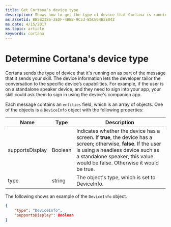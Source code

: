 ```yaml
---
title: Get Cortana's device type
description: Shows how to get the type of device that Cortana is running on.
ms.assetid: BB5B2186-2EDF-4BBB-9C53-B5CE64B2E042
ms.date: 4/15/2017
ms.topic: article
keywords: cortana
---
```



# Determine Cortana's device type

Cortana sends the type of device that it's running on as part of the message that it sends your skill. The device information lets the developer tailor the conversation to the specific device’s capabilities. For example, if the user is on a standalone speaker device, and they need to sign into your app, your skill could ask them to sign in using the device's companion app. 

Each message contains an `entities` field, which is an array of objects. One of the objects is a `DeviceInfo` object with the following properties:

| Name | Type | Description 
|-|-|-
| supportsDisplay | Boolean  | Indicates whether the device has a screen. If **true**, the device has a screen; otherwise, **false**. If the user is using a headless device such as a standalone speaker, this value would be false. Otherwise it would be true. 
| type | string | The object's type, which is set to DeviceInfo. 

<!-- really should include the activity object in the example to give full context. -->

The following shows an example of the `DeviceInfo` object.

```json
{                          
    "type": "DeviceInfo",       
    "supportsDisplay": Boolean                              
}
```

